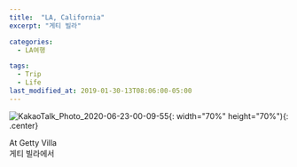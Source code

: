 ```yaml
---
title:  "LA, California"
excerpt: "게티 빌라"

categories:
  - LA여행

tags:
  - Trip
  - Life
last_modified_at: 2019-01-30-13T08:06:00-05:00
---
```



![KakaoTalk_Photo_2020-06-23-00-09-55](https://user-images.githubusercontent.com/43649503/85304212-72d10480-b4e6-11ea-8b0d-bb3ebfcb4766.jpeg){: width="70%" height="70%"){: .center}

<div style="text-align: left">At Getty Villa</div>

<div style="text-align: left">게티 빌라에서</div>

